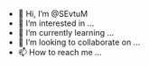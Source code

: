 - 👋 Hi, I’m @SEvtuM
- 👀 I’m interested in ...
- 🌱 I’m currently learning ...
- 💞️ I’m looking to collaborate on ...
- 📫 How to reach me ...

<!---
SEvtuM/SEvtuM is a ✨ special ✨ repository because its `README.md` (this file) appears on your GitHub profile.
You can click the Preview link to take a look at your changes.
--->
